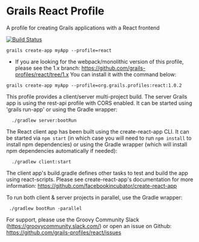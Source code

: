 # Grails React Profile
A profile for creating Grails applications with a React frontend

[![Build Status](https://travis-ci.org/grails-profiles/react.svg?branch=master)](https://travis-ci.org/grails-profiles/react)

```
grails create-app myApp --profile=react
```

 - If you are looking for the webpack/monolithic version of this profile, please see the 1.x branch: https://github.com/grails-profiles/react/tree/1.x You can install it with the command below:
 
 ```
grails create-app myApp --profile=org.grails.profiles:react:1.0.2
```


This profile provides a client/server multi-project build. The server Grails app is using the rest-api profile with CORS enabled. It can be started using 'grails run-app' or using the Gradle wrapper:

      ./gradlew server:bootRun

The React client app has been built using the create-react-app CLI. It can be started via `npm start` (in which case you will need to run `npm install` to install npm dependencies) or using the Gradle wrapper (which will install npm dependencies automatically if needed):

      ./gradlew client:start

The client app's build.gradle defines other tasks to test and build the app using react-scripts. Please see create-react-app's documentation for more information: https://github.com/facebookincubator/create-react-app

To run both client & server projects in parallel, use the Gradle wrapper:

     ./gradlew bootRun -parallel


For support, please use the Groovy Community Slack (https://groovycommunity.slack.com/) or open an issue on Github: https://github.com/grails-profiles/react/issues
